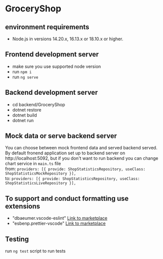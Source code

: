 # GroceryShop

## environment requirements
-  Node.js in versions 14.20.x, 16.13.x or 18.10.x or higher. 

## Frontend development server
- make sure you use supported node version
- run `npm i`
- run `ng serve`

## Backend development server
- cd backend/GroceryShop
- dotnet restore
- dotnet build
- dotnet run

## Mock data or serve backend server
You can choose between mock frontend data and served backend served. By default fronend application set up to backend server on http://localhost:5092, but if you don't want to run backend you can change chart service in `main.ts` file 
<br />
from: `providers: [{ provide: ShopStatisticsRepository, useClass: ShopStatisticsMockRepository }],`
<br />
to: `providers: [{ provide: ShopStatisticsRepository, useClass: ShopStatisticsLiveRepository }],`

## To support and conduct formatting use extensions
- "dbaeumer.vscode-eslint" [Link to marketplace](https://marketplace.visualstudio.com/items?itemName=dbaeumer.vscode-eslint)
- "esbenp.prettier-vscode" [Link to marketplace](https://marketplace.visualstudio.com/items?itemName=esbenp.prettier-vscode)

## Testing
run `ng test` script to run tests
